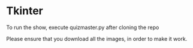 # Tkinter

To run the show, execute quizmaster.py after cloning the repo

Please ensure that you download all the images, in order to make it work.
